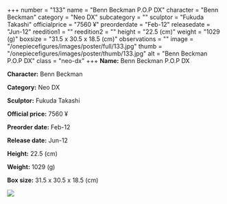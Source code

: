+++
number = "133"
name = "Benn Beckman P.O.P DX"
character = "Benn Beckman"
category = "Neo DX"
subcategory = ""
sculptor = "Fukuda Takashi"
officialprice = "7560 ¥"
preorderdate = "Feb-12"
releasedate = "Jun-12"
reedition1 = ""
reedition2 = ""
height = "22.5 (cm)"
weight = "1029 (g)"
boxsize = "31.5 x 30.5 x 18.5 (cm)"
observations = ""
image = "/onepiecefigures/images/poster/full/133.jpg"
thumb = "/onepiecefigures/images/poster/thumb/133.jpg"
alt = "Benn Beckman P.O.P DX"
class = "neo-dx"
+++
**Name:** Benn Beckman P.O.P DX

**Character:** Benn Beckman

**Category:** Neo DX 

**Sculptor:** Fukuda Takashi

**Official price:** 7560 ¥

**Preorder date:** Feb-12

**Release date:** Jun-12

**Height:** 22.5 (cm)

**Weight:** 1029 (g)

**Box size:** 31.5 x 30.5 x 18.5 (cm)

<img src="/onepiecefigures/images/poster/thumb/133.jpg">
